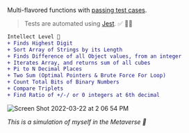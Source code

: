 
 Multi-flavored functions with [passing test cases](https://github.com/austinxduong/object-oriented-programming/actions). 
 
 >Tests are automated using [Jest](https://jestjs.io/). ✅ 🧪🔬

 ```diff
 Intellect Level 🧠
 + Finds Highest Digit
 + Sort Array of Strings by its Length
 + Finds Difference of all Object values, from an integer
 + Iterates Array, and returns sum of all cubes
 + Pi to N Decimal Places
 + Two Sum (Optimal Pointers & Brute Force For Loop)
 + Count Total Bits of Binary Numbers
 + Compare Triplets
 + Find Ratio of +/-/ or 0 integers at 6th decimal
 ```
  ![Screen Shot 2022-03-22 at 2 06 54 PM](https://user-images.githubusercontent.com/78833034/159576199-c7151e51-53bc-4a4c-b0db-bdb8792bf1ca.png)


<em>This is a simulation of myself in the Metaverse 🧬 </em>
